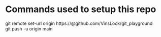 # Commands used to setup this repo
git remote set-url origin https://<token>@github.com/VinsLock/git_playground\
git push -u origin main
